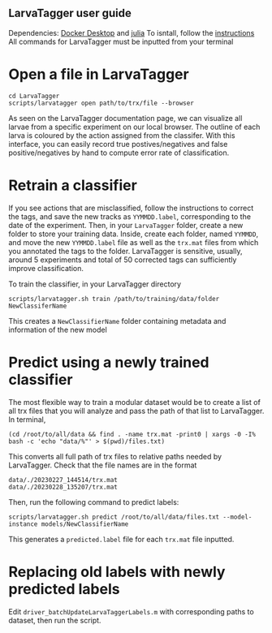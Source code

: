 ## LarvaTagger user guide
Dependencies: [Docker Desktop](https://www.docker.com/) and [julia](https://julialang.org/)
To isntall, follow the [instructions](https://gitlab.pasteur.fr/nyx/larvatagger.jl)
All commands for LarvaTagger must be inputted from your terminal

# Open a file in LarvaTagger
```
cd LarvaTagger
scripts/larvatagger open path/to/trx/file --browser
```
As seen on the LarvaTagger documentation page, we can visualize all larvae from a specific experiment on our local browser. The outline of each larva is coloured by the action assigned from the classifer. With this interface, you can easily record true postives/negatives and false positive/negatives by hand to compute error rate of classification. 

# Retrain a classifier
If you see actions that are misclassified, follow the instructions to correct the tags, and save the new tracks as `YYMMDD.label`, corresponding to the date of the experiment. Then, in your `LarvaTagger` folder, create a new folder to store your training data. Inside, create each folder, named `YYMMDD`, and move the new `YYMMDD.label` file as well as the `trx.mat` files from which you annotated the tags to the folder. LarvaTagger is sensitive, usually, around 5 experiments and total of 50 corrected tags can sufficiently improve classification.

To train the classifier, in your LarvaTagger directory
```
scripts/larvatagger.sh train /path/to/training/data/folder NewClassiferName
```
This creates a `NewClassifierName` folder containing metadata and information of the new model

# Predict using a newly trained classifier
The most flexible way to train a modular dataset would be to create a list of all trx files that you will analyze and pass the path of that list to LarvaTagger. In terminal,
```
(cd /root/to/all/data && find . -name trx.mat -print0 | xargs -0 -I% bash -c 'echo "data/%"' > $(pwd)/files.txt)
```
This converts all full path of trx files to relative paths needed by LarvaTagger. Check that the file names are in the format
```
data/./20230227_144514/trx.mat
data/./20230228_135207/trx.mat
```
Then, run the following command to predict labels:
```
scripts/larvatagger.sh predict /root/to/all/data/files.txt --model-instance models/NewClassifierName
```
This generates a `predicted.label` file for each `trx.mat` file inputted.

# Replacing old labels with newly predicted labels
Edit `driver_batchUpdateLarvaTaggerLabels.m` with corresponding paths to dataset, then run the script.